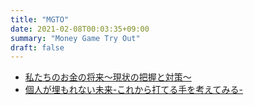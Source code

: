 ```yaml
---
title: "MGTO"
date: 2021-02-08T00:03:35+09:00
summary: "Money Game Try Out"
draft: false
---
```

* [私たちのお金の将来～現状の把握と対策～](https://www.slideshare.net/ssuser34cda0/ss-236857565)
* [個人が埋もれない未来-これから打てる手を考えてみる-](https://www.slideshare.net/ssuser34cda0/ss-236893250)
